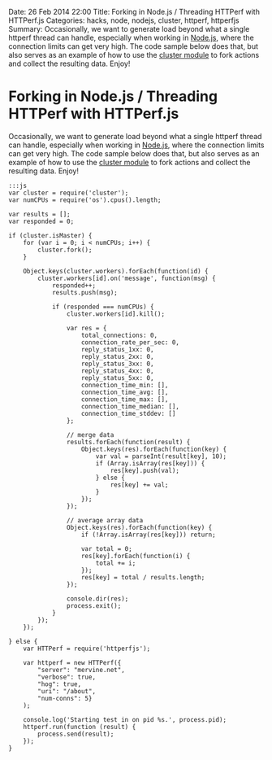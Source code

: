 Date: 26 Feb 2014 22:00 
Title: Forking in Node.js / Threading HTTPerf with HTTPerf.js 
Categories: hacks, node, nodejs, cluster, httperf, httperfjs
Summary: Occasionally, we want to generate load beyond what a single httperf thread can handle, especially when working in [Node.js](http://nodejs.org/), where the connection limits can get very high. The code sample below does that, but also serves as an example of how to use the [cluster module](http://nodejs.org/api/cluster.html) to fork actions and collect the resulting data. Enjoy!

# Forking in Node.js / Threading HTTPerf with HTTPerf.js

Occasionally, we want to generate load beyond what a single httperf thread can handle, especially when working in [Node.js](http://nodejs.org/), where the connection limits can get very high. The code sample below does that, but also serves as an example of how to use the [cluster module](http://nodejs.org/api/cluster.html) to fork actions and collect the resulting data. Enjoy!


    :::js
    var cluster = require('cluster');
    var numCPUs = require('os').cpus().length;
     
    var results = [];
    var responded = 0;
     
    if (cluster.isMaster) {
        for (var i = 0; i < numCPUs; i++) {
            cluster.fork();
        }
     
        Object.keys(cluster.workers).forEach(function(id) {
            cluster.workers[id].on('message', function(msg) {
                responded++;
                results.push(msg);
     
                if (responded === numCPUs) {
                    cluster.workers[id].kill();
     
                    var res = {
                        total_connections: 0,
                        connection_rate_per_sec: 0,
                        reply_status_1xx: 0,
                        reply_status_2xx: 0,
                        reply_status_3xx: 0,
                        reply_status_4xx: 0,
                        reply_status_5xx: 0,
                        connection_time_min: [],
                        connection_time_avg: [],
                        connection_time_max: [],
                        connection_time_median: [],
                        connection_time_stddev: []
                    };
     
                    // merge data
                    results.forEach(function(result) {
                        Object.keys(res).forEach(function(key) {
                            var val = parseInt(result[key], 10);
                            if (Array.isArray(res[key])) {
                                res[key].push(val);
                            } else {
                                res[key] += val;
                            }
                        });
                    });
     
                    // average array data
                    Object.keys(res).forEach(function(key) {
                        if (!Array.isArray(res[key])) return;
     
                        var total = 0;
                        res[key].forEach(function(i) {
                            total += i;
                        });
                        res[key] = total / results.length;
                    });
     
                    console.dir(res);
                    process.exit();
                }
            });
        });
     
    } else {
        var HTTPerf = require('httperfjs');
     
        var httperf = new HTTPerf({
            "server": "mervine.net",
            "verbose": true,
            "hog": true,
            "uri": "/about",
            "num-conns": 5}
        );
     
        console.log('Starting test in on pid %s.', process.pid);
        httperf.run(function (result) {
            process.send(result);
        });
    }

